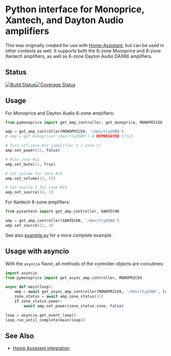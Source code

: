 # Python interface for Monoprice, Xantech, and Dayton Audio amplifiers

This was originally created for use with [Home-Assistant](http://home-assistant.io), but can be
used in other contexts as well. It supports both the 6-zone Monoprice and 8-zone Xantech amplifiers,
as well as 6-zone Dayton Audio DAX66 amplifiers.

## Status

[![Build Status](https://travis-ci.org/etsinko/pyxantech.svg?branch=master)](https://travis-ci.org/etsinko/pyxantech)[![Coverage Status](https://coveralls.io/repos/github/etsinko/pyxantech/badge.svg)](https://coveralls.io/github/etsinko/pyxantech)

## Usage

For Monoprice and Dayton Audio 6-zone amplifiers:

```python
from pymonoprice import get_amp_controller, get_monoprice, MONOPRICE6

amp = get_amp_controller(MONOPRICE6, '/dev/ttyUSB0')
# amp = get_monoprice('/dev/ttyUSB0') # DEPRECATED STYLE

# Turn off zone #12 (amplifier 1 / zone 1)
amp.set_power(12, False)

# Mute zone #11
amp.set_mute(11, True)

# Set volume for zone #13
amp.set_volume(13, 15)

# Set source 1 for zone #14 
amp.set_source(14, 1)
```

For Xantech 8-zone amplifiers:

```python
from pyxantech import get_amp_controller, XANTECH8

amp = get_amp_controller(XANTECH8, '/dev/ttyUSB0')
amp.set_source(12, 3)
```

See also [example.py](example.py) for a more complete example.

## Usage with asyncio

With the `asyncio` flavor, all methods of the controller objects are coroutines:

```python
import asyncio
from pymonoprice import get_async_amp_controller, MONOPRICE6

async def main(loop):
    amp = await get_async_amp_controller(MONOPRICE6, '/dev/ttyUSB0', loop)
    zone_status = await amp.zone_status(11)
    if zone_status.power:
        await amp.set_power(zone_status.zone, False)

loop = asyncio.get_event_loop()
loop.run_until_complete(main(loop))
```

## See Also

* [Home Assistant integration](https://www.home-assistant.io/integrations/monoprice/)
